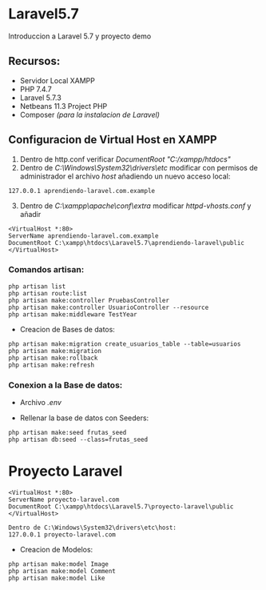 # Laravel5.7
Introduccion a Laravel 5.7 y proyecto demo
## Recursos:
* Servidor Local XAMPP
* PHP 7.4.7
* Laravel 5.7.3
* Netbeans 11.3 Project PHP
* Composer _(para la instalacion de Laravel)_

## Configuracion de Virtual Host en XAMPP
1. Dentro de http.conf verificar _DocumentRoot "C:/xampp/htdocs"_
2. Dentro de _C:\Windows\System32\drivers\etc_ modificar con permisos de administrador el archivo _host_ añadiendo un nuevo acceso local:
```
127.0.0.1 aprendiendo-laravel.com.example
```
3. Dentro de _C:\xampp\apache\conf\extra_ modificar _httpd-vhosts.conf_ y añadir
```
<VirtualHost *:80>
ServerName aprendiendo-laravel.com.example
DocumentRoot C:\xampp\htdocs\Laravel5.7\aprendiendo-laravel\public
</VirtualHost>
```

### Comandos artisan:
```
php artisan list
php artisan route:list
php artisan make:controller PruebasController
php artisan make:controller UsuarioController --resource
php artisan make:middleware TestYear
```
* Creacion de Bases de datos:
```
php artisan make:migration create_usuarios_table --table=usuarios
php artisan make:migration
php artisan make:rollback
php artisan make:refresh
```

### Conexion a la Base de datos:
* Archivo _.env_

* Rellenar la base de datos con Seeders:
```
php artisan make:seed frutas_seed
php artisan db:seed --class=frutas_seed
```


# Proyecto Laravel
```
<VirtualHost *:80>
ServerName proyecto-laravel.com
DocumentRoot C:\xampp\htdocs\Laravel5.7\proyecto-laravel\public
</VirtualHost>

Dentro de C:\Windows\System32\drivers\etc\host:
127.0.0.1 proyecto-laravel.com

```
* Creacion de Modelos:
```
php artisan make:model Image
php artisan make:model Comment
php artisan make:model Like
```